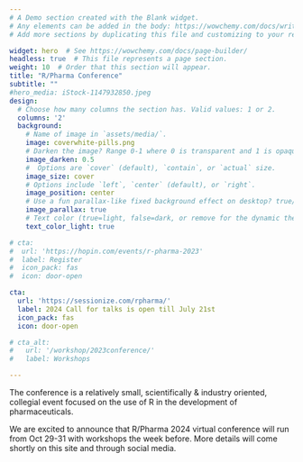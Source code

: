 ```yaml
---
# A Demo section created with the Blank widget.
# Any elements can be added in the body: https://wowchemy.com/docs/writing-markdown-latex/
# Add more sections by duplicating this file and customizing to your requirements.

widget: hero  # See https://wowchemy.com/docs/page-builder/
headless: true  # This file represents a page section.
weight: 10  # Order that this section will appear.
title: "R/Pharma Conference"
subtitle: ""
#hero_media: iStock-1147932850.jpeg
design:
  # Choose how many columns the section has. Valid values: 1 or 2.
  columns: '2'
  background:
    # Name of image in `assets/media/`.
    image: coverwhite-pills.png
    # Darken the image? Range 0-1 where 0 is transparent and 1 is opaque.
    image_darken: 0.5
    #  Options are `cover` (default), `contain`, or `actual` size.
    image_size: cover
    # Options include `left`, `center` (default), or `right`.
    image_position: center
    # Use a fun parallax-like fixed background effect on desktop? true/false
    image_parallax: true
    # Text color (true=light, false=dark, or remove for the dynamic theme color).
    text_color_light: true

# cta:
#  url: 'https://hopin.com/events/r-pharma-2023'
#  label: Register
#  icon_pack: fas
#  icon: door-open

cta:
  url: 'https://sessionize.com/rpharma/'
  label: 2024 Call for talks is open till July 21st
  icon_pack: fas
  icon: door-open

# cta_alt:
#   url: '/workshop/2023conference/'
#   label: Workshops

---
```


The conference is a relatively small, scientifically &
industry oriented, collegial event focused on the use of R in the development of pharmaceuticals.  

We are excited to announce that R/Pharma 2024 virtual conference will run from Oct 29-31 with workshops the week before.  More details will come shortly on this site and through social media.
